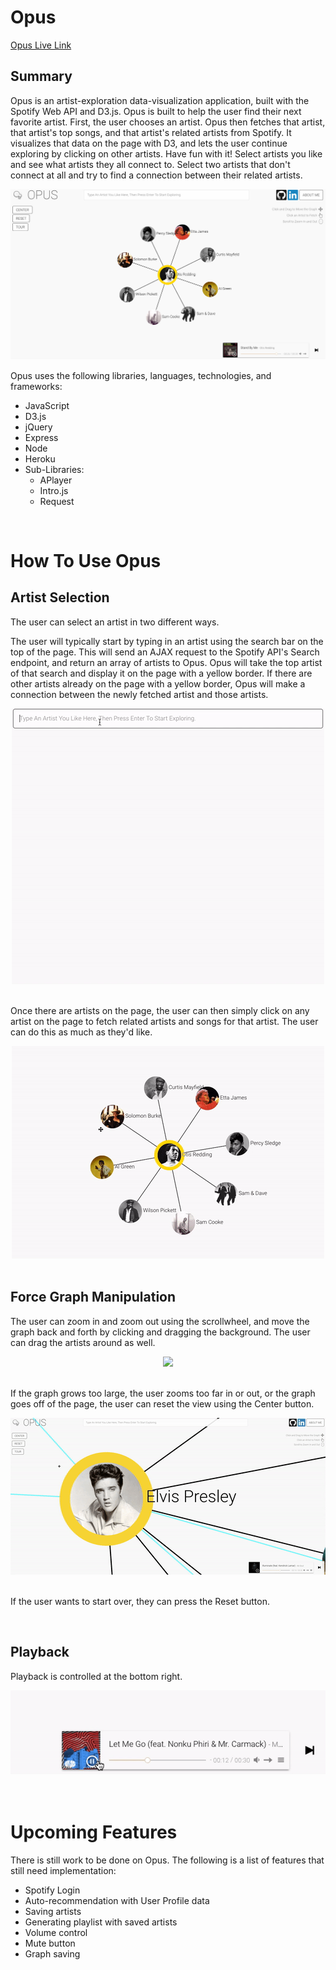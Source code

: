# Opus

[Opus Live Link][heroku]

[heroku]: http://www.opusopus.co/

## Summary

Opus is an artist-exploration data-visualization application, built with the Spotify Web API and D3.js. Opus is built to help the user find their next favorite artist. First, the user chooses an artist. Opus then fetches that artist, that artist's top songs, and that artist's related artists from Spotify. It visualizes that data on the page with D3, and lets the user continue exploring by clicking on other artists. Have fun with it! Select artists you like and see what artists they all connect to. Select two artists that don't connect at all and try to find a connection between their related artists.

![Full Page](./docs/images/full_page.png)

Opus uses the following libraries, languages, technologies, and frameworks:
* JavaScript
* D3.js
* jQuery
* Express
* Node
* Heroku
* Sub-Libraries:
  * APlayer
  * Intro.js
  * Request

<br>

# How To Use Opus

## Artist Selection

The user can select an artist in two different ways.

The user will typically start by typing in an artist using the search bar on the top of the page. This will send an AJAX request to the Spotify API's Search endpoint, and return an array of artists to Opus. Opus will take the top artist of that search and display it on the page with a yellow border. If there are other artists already on the page with a yellow border, Opus will make a connection between the newly fetched artist and those artists.

<div align="center">
  <img src="./docs/images/artist_search.gif">
</div>

<br>

Once there are artists on the page, the user can then simply click on any artist on the page to fetch related artists and songs for that artist. The user can do this as much as they'd like.

<div align="center">
  <img src="./docs/images/artist_click.gif">
</div>

<br>

## Force Graph Manipulation

The user can zoom in and zoom out using the scrollwheel, and move the graph back and forth by clicking and dragging the background. The user can drag the artists around as well.

<div align="center">
  <img src="./docs/images/manipulation.gif">
</div>

<br>

If the graph grows too large, the user zooms too far in or out, or the graph goes off of the page, the user can reset the view using the Center button.

<div align="center">
  <img src="./docs/images/center.gif">
</div>

<br>

If the user wants to start over, they can press the Reset button.

<br>

## Playback

Playback is controlled at the bottom right.

<div align="center">
  <img src="./docs/images/playback.gif">
</div>

<br>
<br>

# Upcoming Features

There is still work to be done on Opus. The following is a list of features that still need implementation:

* Spotify Login
* Auto-recommendation with User Profile data
* Saving artists
* Generating playlist with saved artists
* Volume control
* Mute button
* Graph saving
